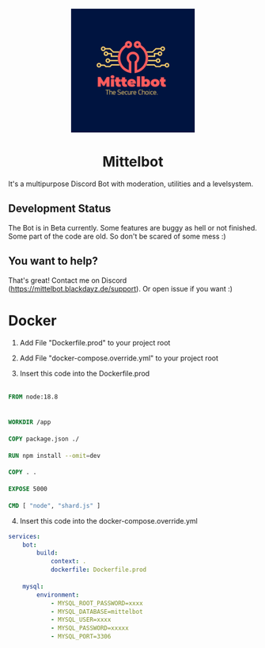 <p align="center">
  <a href="" rel="noopener">
 <img width=250px src="./.github/logo.png" alt="Project logo"></a>
</p>

<h1 align="center">Mittelbot</h1>

It's a multipurpose Discord Bot with moderation, utilities and a levelsystem.

## <b>Development Status</b>

The Bot is in Beta currently. Some features are buggy as hell or not finished. <br>
Some part of the code are old. So don't be scared of some mess :)

## <b>You want to help?</b>

That's great! Contact me on Discord (https://mittelbot.blackdayz.de/support).
Or open issue if you want :)

# **Docker**

1. Add File "Dockerfile.prod" to your project root

2. Add File "docker-compose.override.yml" to your project root

3. Insert this code into the Dockerfile.prod

```Dockerfile

FROM node:18.8


WORKDIR /app

COPY package.json ./

RUN npm install --omit=dev

COPY . .

EXPOSE 5000

CMD [ "node", "shard.js" ]

```

4. Insert this code into the docker-compose.override.yml

```yml
services:
    bot:
        build:
            context: .
            dockerfile: Dockerfile.prod

    mysql:
        environment:
            - MYSQL_ROOT_PASSWORD=xxxx
            - MYSQL_DATABASE=mittelbot
            - MYSQL_USER=xxxx
            - MYSQL_PASSWORD=xxxxx
            - MYSQL_PORT=3306
```
